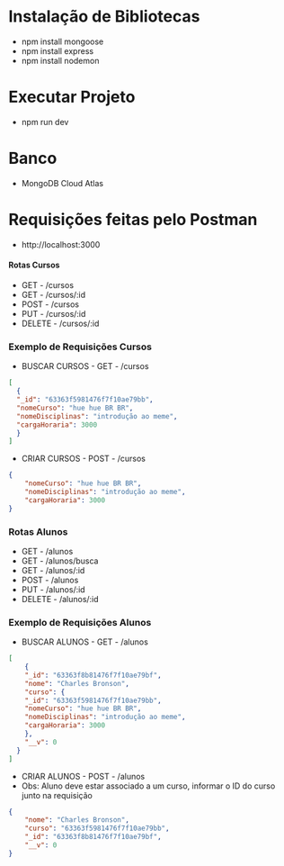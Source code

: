 # Instalação de Bibliotecas
- npm install mongoose
- npm install express
- npm install nodemon

# Executar Projeto
- npm run dev

# Banco
- MongoDB Cloud Atlas

# Requisições feitas pelo Postman

- http://localhost:3000

#### Rotas Cursos
- GET    - /cursos
- GET    - /cursos/:id
- POST   - /cursos
- PUT    - /cursos/:id
- DELETE - /cursos/:id

### Exemplo de Requisições Cursos

- BUSCAR CURSOS - GET - /cursos
```json
[
  {
  "_id": "63363f5981476f7f10ae79bb",
  "nomeCurso": "hue hue BR BR",
  "nomeDisciplinas": "introdução ao meme",
  "cargaHoraria": 3000
  }
]
```
- CRIAR CURSOS - POST - /cursos
```json
{
    "nomeCurso": "hue hue BR BR",
    "nomeDisciplinas": "introdução ao meme",
    "cargaHoraria": 3000
}
```


### Rotas Alunos

- GET    - /alunos
- GET    - /alunos/busca
- GET    - /alunos/:id
- POST   - /alunos
- PUT    - /alunos/:id
- DELETE - /alunos/:id

### Exemplo de Requisições Alunos
- BUSCAR ALUNOS - GET - /alunos
```json
[
    {
    "_id": "63363f8b81476f7f10ae79bf",
    "nome": "Charles Bronson",
    "curso": {
    "_id": "63363f5981476f7f10ae79bb",
    "nomeCurso": "hue hue BR BR",
    "nomeDisciplinas": "introdução ao meme",
    "cargaHoraria": 3000
    },
    "__v": 0
  }
]
```
- CRIAR ALUNOS - POST - /alunos
- Obs: Aluno deve estar associado a um curso, informar o ID do curso junto na requisição 
```json
{
    "nome": "Charles Bronson",
    "curso": "63363f5981476f7f10ae79bb",
    "_id": "63363f8b81476f7f10ae79bf",
    "__v": 0
}
```